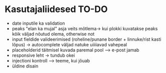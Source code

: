 # Kasutajaliidesed TO-DO
- date inputile ka validation
- peaks "elan ka mujal" asja veits mõtlema-> kui plokki kuvatakse peaks kõik väljad nõutud olema, otherwise not
- input fieldide valideerimised (roheline/punane border + linnuke/rist kasti lõpus) -> autocomplete väljad natuke uiiiiavad vahepeal
- placeholderid täitmisel kuvada paremal pool --> e-post jamab
- responsive leht -> tundub okei
- injectioni kontroll --> teeme, kui jõuab
- üldine disain

